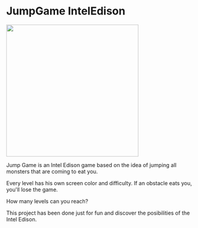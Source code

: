 # JumpGame IntelEdison

<img align="center" width="350px" src="http://fotos.subefotos.com/6ef7bace88dcfd63a099a724dec834fdo.jpg">

Jump Game is an Intel Edison game based on the idea of jumping all monsters that are coming to eat you. 

Every level has his own screen color and difficulty. If an obstacle eats you, you'll lose the game. 

How many levels can you reach? 

This project has been done just for fun and discover the posibilities of the Intel Edison. 


